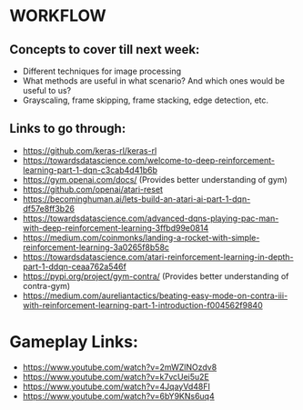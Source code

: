 # WORKFLOW

## Concepts to cover till next week:

- Different techniques for image processing
- What methods are useful in what scenario? And which ones would be useful to us?
- Grayscaling, frame skipping, frame stacking, edge detection, etc.

## Links to go through:

- https://github.com/keras-rl/keras-rl
- https://towardsdatascience.com/welcome-to-deep-reinforcement-learning-part-1-dqn-c3cab4d41b6b
- https://gym.openai.com/docs/ (Provides better understanding of gym)
- https://github.com/openai/atari-reset
- https://becominghuman.ai/lets-build-an-atari-ai-part-1-dqn-df57e8ff3b26
- https://towardsdatascience.com/advanced-dqns-playing-pac-man-with-deep-reinforcement-learning-3ffbd99e0814
- https://medium.com/coinmonks/landing-a-rocket-with-simple-reinforcement-learning-3a0265f8b58c
- https://towardsdatascience.com/atari-reinforcement-learning-in-depth-part-1-ddqn-ceaa762a546f
- https://pypi.org/project/gym-contra/ (Provides better understanding of contra-gym)
- https://medium.com/aureliantactics/beating-easy-mode-on-contra-iii-with-reinforcement-learning-part-1-introduction-f004562f9840


# Gameplay Links:

- https://www.youtube.com/watch?v=2mWZlNOzdv8
- https://www.youtube.com/watch?v=k7vcUei5u2E
- https://www.youtube.com/watch?v=4JqayVd48FI
- https://www.youtube.com/watch?v=6bY9KNs6uq4



